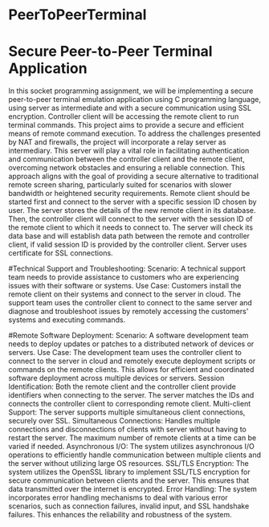 # PeerToPeerTerminal
# Secure Peer-to-Peer Terminal Application

In this socket programming assignment, we will be implementing a secure peer-to-peer terminal emulation application using C programming language, using server as intermediate and with a secure communication using SSL encryption. Controller client will be accessing the remote client to run terminal commands. This project aims to provide a secure and efficient means of remote command execution. To address the challenges presented by NAT and firewalls, the project will incorporate a relay server as intermediary. This server will play a vital role in facilitating authentication and communication between the controller client and the remote client, overcoming network obstacles and ensuring a reliable connection. This approach aligns with the goal of providing a secure alternative to traditional remote screen sharing, particularly suited for scenarios with slower bandwidth or heightened security requirements. 
Remote client should be started first and connect to the server with a specific session ID chosen by user. The server stores the details of the new remote client in its database. Then, the controller client will connect to the server with the session ID of the remote client to which it needs to connect to. The server will check its data base and will establish data path between the remote and controller client, if valid session ID is provided by the controller client. Server uses certificate for SSL connections.

#Technical Support and Troubleshooting:
Scenario: A technical support team needs to provide assistance to customers who are experiencing issues with their software or systems.
Use Case: Customers install the remote client on their systems and connect to the server in cloud. The support team uses the controller client to connect to the same server and diagnose and troubleshoot issues by remotely accessing the customers' systems and executing commands.

#Remote Software Deployment:
Scenario: A software development team needs to deploy updates or patches to a distributed network of devices or servers.
Use Case: The development team uses the controller client to connect to the server in cloud and remotely execute deployment scripts or commands on the remote clients. This allows for efficient and coordinated software deployment across multiple devices or servers.
Session Identification: Both the remote client and the controller client provide identifiers when connecting to the server. The server matches the IDs and connects the controller client to corresponding remote client.
Multi-client Support: The server supports multiple simultaneous client connections, securely over SSL. 
Simultaneous Connections: Handles multiple connections and disconnections of clients with server without having to restart the server. The maximum number of remote clients at a time can be varied if needed.
Asynchronous I/O: The system utilizes asynchronous I/O operations to efficiently handle communication between multiple clients and the server without utilizing large OS resources.
SSL/TLS Encryption: The system utilizes the OpenSSL library to implement SSL/TLS encryption for secure communication between clients and the server. This ensures that data transmitted over the internet is encrypted.
Error Handling: The system incorporates error handling mechanisms to deal with various error scenarios, such as connection failures, invalid input, and SSL handshake failures. This enhances the reliability and robustness of the system.
